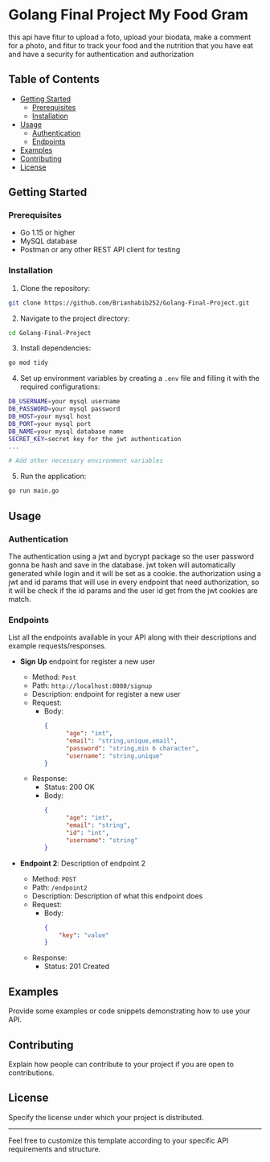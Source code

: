 # Golang Final Project My Food Gram
this api have fitur to upload a foto, upload your biodata, make a comment for a photo, and fitur to track your food and the nutrition that you have eat and have a security for authentication and authorization  

## Table of Contents
- [Getting Started](#getting-started)
  - [Prerequisites](#prerequisites)
  - [Installation](#installation)
- [Usage](#usage)
  - [Authentication](#authentication)
  - [Endpoints](#endpoints)
- [Examples](#examples)
- [Contributing](#contributing)
- [License](#license)

## Getting Started

### Prerequisites

- Go 1.15 or higher
- MySQL database
- Postman or any other REST API client for testing

### Installation

1. Clone the repository:

```bash
git clone https://github.com/Brianhabib252/Golang-Final-Project.git
```

2. Navigate to the project directory:

```bash
cd Golang-Final-Project
```

3. Install dependencies:

```bash
go mod tidy
```

4. Set up environment variables by creating a `.env` file and filling it with the required configurations:

```bash
DB_USERNAME=your mysql username
DB_PASSWORD=your mysql password
DB_HOST=your mysql host
DB_PORT=your mysql port
DB_NAME=your mysql database name
SECRET_KEY=secret key for the jwt authentication
...

# Add other necessary environment variables
```

5. Run the application:

```bash
go run main.go
```

## Usage

### Authentication

The authentication using a jwt and bycrypt package so the user password gonna be hash and save in the database. jwt token will automatically generated while login and it will be set as a cookie.
the authorization using a jwt and id params that will use in every endpoint that need authorization, so it will be check if the id params and the user id get from the jwt cookies are match.

### Endpoints

List all the endpoints available in your API along with their descriptions and example requests/responses.

- **Sign Up** endpoint for register a new user
  - Method: `Post`
  - Path: `http://localhost:8080/signup`
  - Description: endpoint for register a new user
  - Request:
    - Body:
      ```json
      {
          	"age": "int",
          	"email": "string,unique,email",
          	"password": "string,min 6 character",
          	"username": "string,unique"
      }
      ```
  - Response:
    - Status: 200 OK
    - Body:
      ```json
      {
          	"age": "int",
          	"email": "string",
          	"id": "int",
          	"username": "string"
      }
      ```

- **Endpoint 2**: Description of endpoint 2
  - Method: `POST`
  - Path: `/endpoint2`
  - Description: Description of what this endpoint does
  - Request:
    - Body:
      ```json
      {
          "key": "value"
      }
      ```
  - Response:
    - Status: 201 Created

## Examples

Provide some examples or code snippets demonstrating how to use your API.

## Contributing

Explain how people can contribute to your project if you are open to contributions.

## License

Specify the license under which your project is distributed.

---

Feel free to customize this template according to your specific API requirements and structure.
